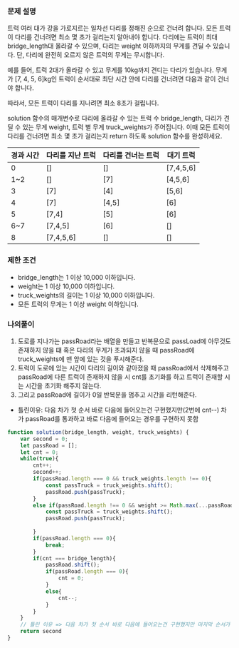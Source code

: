 ### **문제 설명**

트럭 여러 대가 강을 가로지르는 일차선 다리를 정해진 순으로 건너려 합니다. 모든 트럭이 다리를 건너려면 최소 몇 초가 걸리는지 알아내야 합니다. 다리에는 트럭이 최대 bridge_length대 올라갈 수 있으며, 다리는 weight 이하까지의 무게를 견딜 수 있습니다. 단, 다리에 완전히 오르지 않은 트럭의 무게는 무시합니다.

예를 들어, 트럭 2대가 올라갈 수 있고 무게를 10kg까지 견디는 다리가 있습니다. 무게가 [7, 4, 5, 6]kg인 트럭이 순서대로 최단 시간 안에 다리를 건너려면 다음과 같이 건너야 합니다.

따라서, 모든 트럭이 다리를 지나려면 최소 8초가 걸립니다.

solution 함수의 매개변수로 다리에 올라갈 수 있는 트럭 수 bridge_length, 다리가 견딜 수 있는 무게 weight, 트럭 별 무게 truck_weights가 주어집니다. 이때 모든 트럭이 다리를 건너려면 최소 몇 초가 걸리는지 return 하도록 solution 함수를 완성하세요.

| 경과 시간 | 다리를 지난 트럭 | 다리를 건너는 트럭 | 대기 트럭 |
|-----------|------------------|--------------------|-----------|
| 0         | []               | []                 | [7,4,5,6] |
| 1~2       | []               | [7]                | [4,5,6]   |
| 3         | [7]              | [4]                | [5,6]     |
| 4         | [7]              | [4,5]              | [6]       |
| 5         | [7,4]            | [5]                | [6]       |
| 6~7       | [7,4,5]          | [6]                | []        |
| 8         | [7,4,5,6]        | []                 | []        |

### 제한 조건

- bridge_length는 1 이상 10,000 이하입니다.
- weight는 1 이상 10,000 이하입니다.
- truck_weights의 길이는 1 이상 10,000 이하입니다.
- 모든 트럭의 무게는 1 이상 weight 이하입니다.

### 나의풀이 
1. 도로를 지나가는 passRoad라는 배열을 만들고 반복문으로 passLoad에 아무것도 존재하지 않을 떄 혹은 다리의 무게가 초과되지 않을 때 passRoad에truck_weights에 맨 앞에 있는 것을 푸시해준다.
2. 트럭이 도로에 있는 시간이 다리의 길이와 같아졌을 때 passRoad에서 삭제해주고 passRoad에 다른 트럭이 존재하지 않을 시 cnt를 초기화를 하고 트럭이 존재할 시는 시간을 초기화 해주지 않는다.
3. 그리고 passRoad에 길이가 0일 반복문을 멈추고 시간을 리턴해준다.
- 틀린이유: 다음 차가 첫 순서 바로 다음에 들어오는건 구현했지만(2번에 cnt--) 차가 passRoad를 통과하고 바로 다음에 들어오는 경우를 구현하지 못함
```jsx
function solution(bridge_length, weight, truck_weights) {
    var second = 0;
    let passRoad = [];
    let cnt = 0;
    while(true){
        cnt++;
        second++;
        if(passRoad.length === 0 && truck_weights.length !== 0){
            const passTruck = truck_weights.shift();
            passRoad.push(passTruck);            
        }
        else if(passRoad.length !== 0 && weight >= Math.max(...passRoad) + truck_weights[0]){
            const passTruck = truck_weights.shift();
            passRoad.push(passTruck);
            
        }
        if(passRoad.length === 0){
            break;
        }
        if(cnt === bridge_length){
            passRoad.shift();
            if(passRoad.length === 0){
                cnt = 0;
            }
            else{
                cnt--;
            }
        }
    }
    // 틀린 이유 => 다음 차가 첫 순서 바로 다음에 들어오는건 구현했지만 마지막 순서가 끝나고도 들어올 수 있음
    return second
}
```
